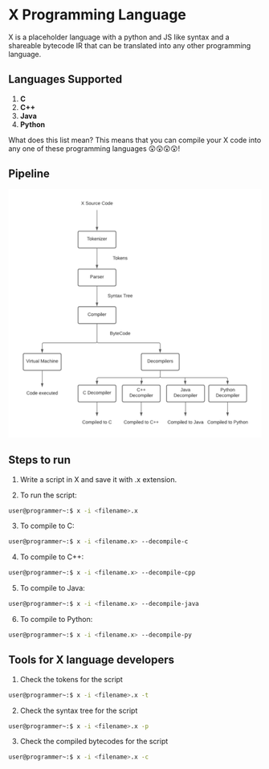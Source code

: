 # X Programming Language

X is a placeholder language with a python and JS like syntax and a shareable bytecode IR that can be translated into any other programming language.

## Languages Supported

1. **C**
2. **C++**
3. **Java**
4. **Python**

What does this list mean? This means that you can compile your X code into any one of these programming languages 😲😲😲😲!

## Pipeline

<p align="center">
    <img src="images/X-pipeline.png">
<p>

## Steps to run

1. Write a script in X and save it with .x extension.

2. To run the script:

```bash
user@programmer~:$ x -i <filename>.x
```

3. To compile to C:

```bash
user@programmer~:$ x -i <filename.x> --decompile-c
```

4. To compile to C++:

```bash
user@programmer~:$ x -i <filename.x> --decompile-cpp
```

5. To compile to Java:

```bash
user@programmer~:$ x -i <filename.x> --decompile-java
```

6. To compile to Python:

```bash
user@programmer~:$ x -i <filename.x> --decompile-py
```

## Tools for X language developers

1. Check the tokens for the script

```bash
user@programmer~:$ x -i <filename>.x -t
```

2. Check the syntax tree for the script

```bash
user@programmer~:$ x -i <filename>.x -p
```

3. Check the compiled bytecodes for the script

```bash
user@programmer~:$ x -i <filename>.x -c
```